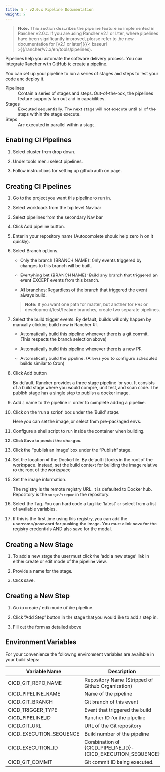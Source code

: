 ```yaml
---
title: 5 - v2.0.x Pipeline Documentation
weight: 5
---
```


>**Note:** This section describes the pipeline feature as implemented in Rancher v2.0.x. If you are using Rancher v2.1 or later, where pipelines have been significantly improved, please refer to the new documentation for [v2.1 or later]({{< baseurl >}}/rancher/v2.x/en/tools/pipelines).

Pipelines help you automate the software delivery process. You can integrate Rancher with GitHub to create a pipeline.

You can set up your pipeline to run a series of stages and steps to test your code and deploy it.

<dl>
	<dt>Pipelines</dt>
	<dd>Contain a series of stages and steps. Out-of-the-box, the pipelines feature supports fan out and in capabilities.</dd>
	<dt>Stages</dt>
	<dd>Executed sequentially. The next stage will not execute until all of the steps within the stage execute.</dd>
	<dt>Steps</dt>
	<dd>Are executed in parallel within a stage. </dd>
</dl>

## Enabling CI Pipelines

1. Select cluster from drop down.

2. Under tools menu select pipelines.

3. Follow instructions for setting up github auth on page.


## Creating CI Pipelines

1. Go to the project you want this pipeline to run in.

2. Select workloads from the top level Nav bar

3. Select pipelines from the secondary Nav bar

4. Click Add pipeline button.

5. Enter in your repository name (Autocomplete should help zero in on it quickly).

6. Select Branch options.

	-	Only the branch {BRANCH NAME}: Only events triggered by changes to this branch will be built.

	-	Evertyhing but {BRANCH NAME}: Build any branch that triggered an event EXCEPT events from this branch.

	-	All branches: Regardless of the branch that triggered the event always build.

	>**Note:** If you want one path for master, but another for PRs or development/test/feature branches, create two separate pipelines.

7. Select the build trigger events. By default, builds will only happen by manually clicking build now in Rancher UI.

	- Automatically build this pipeline whenever there is a git commit. (This respects the branch selection above)

	- Automatically build this pipeline whenever there is a new PR.

	- Automatically build the pipeline. (Allows you to configure scheduled builds similar to Cron)

8. Click Add button.

	By default, Rancher provides a three stage pipeline for you. It consists of a build stage where you would compile, unit test, and scan code. The publish stage has a single step to publish a docker image.


8. Add a name to the pipeline in order to complete adding a pipeline.

9. Click on the ‘run a script’ box under the ‘Build’ stage.

	Here you can set the image, or select from pre-packaged envs.

10. Configure a shell script to run inside the container when building.

11. Click Save to persist the changes.

12. Click the “publish an image’ box under the “Publish” stage.

13. Set the location of the Dockerfile. By default it looks in the root of the workspace. Instead, set the build context for building the image relative to the root of the workspace.

14. Set the image information.

	The registry is the remote registry URL. It is defaulted to Docker hub.
	Repository is the `<org>/<repo>` in the repository.

15. Select the Tag. You can hard code a tag like ‘latest’ or select from a list of available variables.

16. If this is the first time using this registry, you can add the username/password for pushing the image. You must click save for the registry credentials AND also save for the modal.




## Creating a New Stage

1. To add a new stage the user must click the ‘add a new stage’ link in either create or edit mode of the pipeline view.

2. Provide a name for the stage.

3. Click save.


## Creating a New Step

1. Go to create / edit mode of the pipeline.

2. Click “Add Step” button in the stage that you would like to add a step in.

3. Fill out the form as detailed above


## Environment Variables

For your convenience the following environment variables are available in your build steps:

Variable Name           | Description
------------------------|------------------------------------------------------------
CICD_GIT_REPO_NAME      | Repository Name (Stripped of Github Organization)
CICD_PIPELINE_NAME      | Name of the pipeline
CICD_GIT_BRANCH         | Git branch of this event
CICD_TRIGGER_TYPE       | Event that triggered the build
CICD_PIPELINE_ID        | Rancher ID for the pipeline
CICD_GIT_URL            | URL of the Git repository
CICD_EXECUTION_SEQUENCE | Build number of the pipeline
CICD_EXECUTION_ID       | Combination of {CICD_PIPELINE_ID}-{CICD_EXECUTION_SEQUENCE}
CICD_GIT_COMMIT         | Git commit ID being executed.
